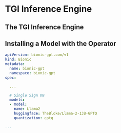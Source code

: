 # TGI Inference Engine

## The TGI Inference Engine

## Installing a Model with the Operator

```yaml
apiVersion: bionic-gpt.com/v1
kind: Bionic
metadata:
  name: bionic-gpt
  namespace: bionic-gpt
spec:

  ...

  # Single Sign ON
  models:
  - model:
    name: Llama2
    huggingface: TheBloke/Llama-2-13B-GPTQ
    quantization: gptq

...

```
